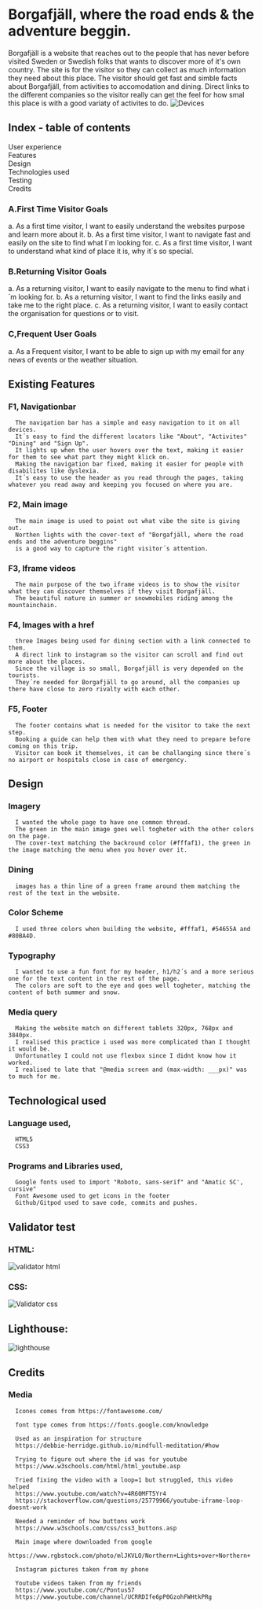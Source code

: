 # Borgafjäll, where the road ends & the adventure beggin.

Borgafjäll is a website that reaches out to the people that has never before visited Sweden or Swedish folks that wants to discover more of it's own country.
The site is for the visitor so they can collect as much information they need about this place.
The visitor should get fast and simble facts about Borgafjäll, from activities to accomodation and dining.
Direct links to the different companies so the visitor really can get the feel for how smal this place is with a good variaty of activites to do.
<img src="assets/readme-images/devices.png" alt="Devices">


## Index - table of contents

User experience
<br> 
Features
<br> 
Design
<br> 
Technologies used
<br> 
Testing
<br> 
Credits

### A.First Time Visitor Goals
  a. As a first time visitor, I want to easily understand the websites purpose and learn more about it.
  b. As a first time visitor, I want to navigate fast and easily on the site to find what I´m looking for.
  c. As a first time visitor, I want to understand what kind of place it is, why it´s so special.
  
### B.Returning Visitor Goals
  a. As a returning visitor, I want to easily navigate to the menu to find what i´m looking for.
  b. As a returning visitor, I want to find the links easily and take me to the right place.
  c. As a returning visitor, I want to easily contact the organisation for questions or to visit.
  
### C,Frequent User Goals
  a. As a Frequent visitor, I want to be able to sign up with my email for any news of events or the weather situation.
  

## Existing Features
  
   ### F1, Navigationbar
      The navigation bar has a simple and easy navigation to it on all devices.
      It´s easy to find the different locators like "About", "Activites" "Dining" and "Sign Up".
      It lights up when the user hovers over the text, making it easier for them to see what part they might klick on.
      Making the navigation bar fixed, making it easier for people with disabilites like dyslexia.
      It´s easy to use the header as you read through the pages, taking whatever you read away and keeping you focused on where you are. 
  
  ### F2, Main image
      The main image is used to point out what vibe the site is giving out.
      Northen lights with the cover-text of "Borgafjäll, where the road ends and the adventure beggins"
      is a good way to capture the right visitor´s attention.

  ### F3, Iframe videos
      The main purpose of the two iframe videos is to show the visitor what they can discover themselves if they visit Borgafjäll.
      The beautiful nature in summer or snowmobiles riding among the mountainchain.

  ### F4, Images with a href
      three Images being used for dining section with a link connected to them.
      A direct link to instagram so the visitor can scroll and find out more about the places.
      Since the village is so small, Borgafjäll is very depended on the tourists.
      They´re needed for Borgafjäll to go around, all the companies up there have close to zero rivalty with each other.

  ### F5, Footer
      The footer contains what is needed for the visitor to take the next step.
      Booking a guide can help them with what they need to prepare before coming on this trip.
      Visitor can book it themselves, it can be challanging since there´s no airport or hospitals close in case of emergency.
      

## Design

### Imagery
      I wanted the whole page to have one common thread.
      The green in the main image goes well togheter with the other colors on the page.
      The cover-text matching the backround color (#fffaf1), the green in the image matching the menu when you hover over it.
### Dining
      images has a thin line of a green frame around them matching the rest of the text in the website.
      
### Color Scheme
      I used three colors when building the website, #fffaf1, #54655A and #80BA4D.
      
### Typography
      I wanted to use a fun font for my header, h1/h2´s and a more serious one for the text content in the rest of the page.
      The colors are soft to the eye and goes well togheter, matching the content of both summer and snow.
      
### Media query
      Making the website match on different tablets 320px, 768px and 3840px.
      I realised this practice i used was more complicated than I thought it would be.
      Unfortunatley I could not use flexbox since I didnt know how it worked.
      I realised to late that "@media screen and (max-width: ___px)" was to much for me.


## Technological used
  
### Language used,
      HTML5 
      CSS3
      
### Programs and Libraries used,
      Google fonts used to import "Roboto, sans-serif" and "Amatic SC', cursive"
      Font Awesome used to get icons in the footer
      Github/Gitpod used to save code, commits and pushes.


## Validator test
      
### HTML:
<img src="assets/readme-images/html.png" alt="validator html">

### CSS:
<img src="assets/readme-images/css.png" alt="Validator css">

## Lighthouse:
<img src="assets/readme-images/lighthouse.png" alt="lighthouse">

## Credits

### Media
      
      Icones comes from https://fontawesome.com/

      font type comes from https://fonts.google.com/knowledge

      Used as an inspiration for structure
      https://debbie-herridge.github.io/mindfull-meditation/#how
      
      Trying to figure out where the id was for youtube
      https://www.w3schools.com/html/html_youtube.asp
      
      Tried fixing the video with a loop=1 but struggled, this video helped
      https://www.youtube.com/watch?v=4R60MFT5Yr4
      https://stackoverflow.com/questions/25779966/youtube-iframe-loop-doesnt-work
      
      Needed a reminder of how buttons work
      https://www.w3schools.com/css/css3_buttons.asp
      
      Main image where downloaded from google
      https://www.rgbstock.com/photo/mlJKVLO/Northern+Lights+over+Northern+
      
      Instagram pictures taken from my phone
      
      Youtube videos taken from my friends
      https://www.youtube.com/c/Pontus57
      https://www.youtube.com/channel/UCRRDIfe6pP0GzohFWHtkPRg
      